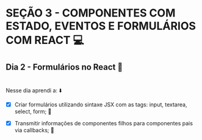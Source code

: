 # SEÇÃO 3 - COMPONENTES COM ESTADO, EVENTOS E FORMULÁRIOS COM REACT :computer:

## Dia 2 - Formulários no React  :green_heart:
#

Nesse dia aprendi a: :arrow_down:

- [x] Criar formulários utilizando sintaxe JSX com as tags: input, textarea, select, form;  :rocket:

- [x] Transmitir informações de componentes filhos para componentes pais via callbacks;  :rocket:
#
